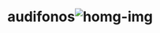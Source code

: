 # audifonos![homg-img](https://user-images.githubusercontent.com/65374030/145532888-5164d2b5-123d-45a1-9810-105ac41e7be4.png)
